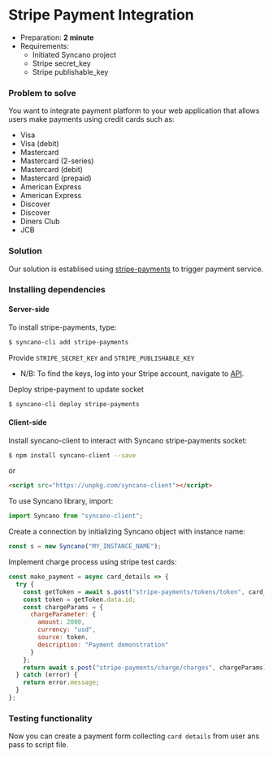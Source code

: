 # Stripe Payment Integration

* Preparation: **2 minute**
* Requirements:
  * Initiated Syncano project
  * Stripe secret_key
  * Stripe publishable_key

### Problem to solve

You want to integrate payment platform to your web application that allows users make payments using credit cards such as:

* Visa
* Visa (debit)
* Mastercard
* Mastercard (2-series)
* Mastercard (debit)
* Mastercard (prepaid)
* American Express
* American Express
* Discover
* Discover
* Diners Club
* JCB

### Solution

Our solution is establised using [stripe-payments](https://syncano.io/#/sockets/stripe-payments) to trigger payment service.

### Installing dependencies

#### Server-side

To install stripe-payments, type:

```sh
$ syncano-cli add stripe-payments
```

Provide `STRIPE_SECRET_KEY` and `STRIPE_PUBLISHABLE_KEY`

* N/B: To find the keys, log into your Stripe account, navigate to [API](https://dashboard.stripe.com/account/apikeys).

Deploy stripe-payment to update socket

```sh
$ syncano-cli deploy stripe-payments
```

#### Client-side

Install syncano-client to interact with Syncano stripe-payments socket:

```sh
$ npm install syncano-client --save
```

or

```HTML
<script src="https://unpkg.com/syncano-client"></script>
```

To use Syncano library, import:

```javascript
import Syncano from "syncano-client";
```

Create a connection by initializing Syncano object with instance name:

```javascript
const s = new Syncano("MY_INSTANCE_NAME");
```

Implement charge process using stripe test cards:

```javascript
const make_payment = async card_details => {
  try {
    const getToken = await s.post("stripe-payments/tokens/token", card_details);
    const token = getToken.data.id;
    const chargeParams = {
      chargeParameter: {
        amount: 2000,
        currency: "usd",
        source: token,
        description: "Payment demonstration"
      }
    };
    return await s.post("stripe-payments/charge/charges", chargeParams);
  } catch (error) {
    return error.message;
  }
};
```

### Testing functionality

Now you can create a payment form collecting `card details` from user ans pass to script file.

